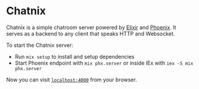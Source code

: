 # Chatnix

Chatnix is a simple chatroom server powered by [Elixir](https://elixir-lang.org/) and [Phoenix](https://www.phoenixframework.org/). It serves as a backend to any client that speaks HTTP and Websocket.

To start the Chatnix server:

  * Run `mix setup` to install and setup dependencies
  * Start Phoenix endpoint with `mix phx.server` or inside IEx with `iex -S mix phx.server`

Now you can visit [`localhost:4000`](http://localhost:4000) from your browser.
